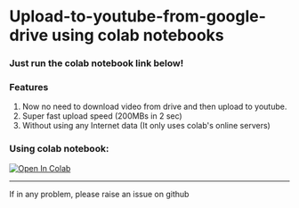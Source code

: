 # Upload-to-youtube-from-google-drive using colab notebooks

### Just run the colab notebook link below!

### Features
1.   Now no need to download video from drive and then upload to youtube.
2.   Super fast upload speed (200MBs in 2 sec)
3.   Without using any Internet data (It only uses colab's online servers)

### Using colab notebook:

[![Open In Colab](https://colab.research.google.com/assets/colab-badge.svg)](https://colab.research.google.com/github/Amagnum/google-drive-to-youtube-video/blob/master/YouTube_uploader_for_google_drive.ipynb)

---
If in any problem, please raise an issue on github
